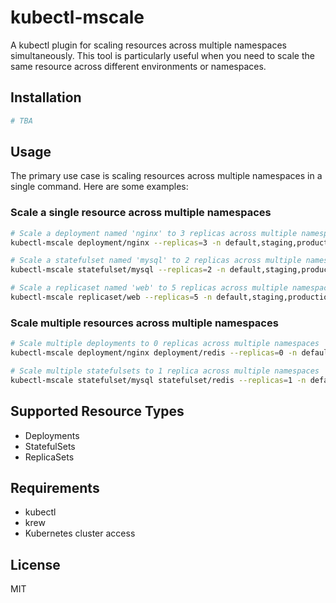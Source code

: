 # kubectl-mscale

A kubectl plugin for scaling resources across multiple namespaces simultaneously. This tool is particularly useful when you need to scale the same resource across different environments or namespaces.

## Installation

```bash
# TBA
```

## Usage

The primary use case is scaling resources across multiple namespaces in a single command. Here are some examples:

### Scale a single resource across multiple namespaces

```bash
# Scale a deployment named 'nginx' to 3 replicas across multiple namespaces
kubectl-mscale deployment/nginx --replicas=3 -n default,staging,production

# Scale a statefulset named 'mysql' to 2 replicas across multiple namespaces
kubectl-mscale statefulset/mysql --replicas=2 -n default,staging,production

# Scale a replicaset named 'web' to 5 replicas across multiple namespaces
kubectl-mscale replicaset/web --replicas=5 -n default,staging,production
```

### Scale multiple resources across multiple namespaces

```bash
# Scale multiple deployments to 0 replicas across multiple namespaces
kubectl-mscale deployment/nginx deployment/redis --replicas=0 -n default,staging,production

# Scale multiple statefulsets to 1 replica across multiple namespaces
kubectl-mscale statefulset/mysql statefulset/redis --replicas=1 -n default,staging,production
```

## Supported Resource Types

- Deployments
- StatefulSets
- ReplicaSets

## Requirements

- kubectl
- krew
- Kubernetes cluster access

## License

MIT
